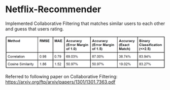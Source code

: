 # Netflix-Recommender
Implemented Collaborative Filtering that matches similar users to each other and guess that users rating.

![Results](results.png)

Referred to following paper on Collaborative Filtering: 
https://arxiv.org/ftp/arxiv/papers/1301/1301.7363.pdf
